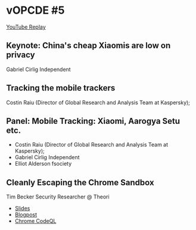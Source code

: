 # vOPCDE #5
[YouTube Replay](https://www.youtube.com/watch?v=_2RWS3SFLUk)
## Keynote: China's cheap Xiaomis are low on privacy
Gabriel Cirlig Independent
## Tracking the mobile trackers
Costin Raiu (Director of Global Research and Analysis Team at Kaspersky);
## Panel: Mobile Tracking: Xiaomi, Aarogya Setu etc.
- Costin Raiu (Director of Global Research and Analysis Team at Kaspersky);
- Gabriel Cirlig Independent
- Elliot Alderson fsociety
## Cleanly Escaping the Chrome Sandbox
Tim Becker Security Researcher @ Theori
- [Slides](./cleanly_escaping_the_chrome_sandbox.pdf)
- [Blogpost](https://theori.io/research/escaping-chrome-sandbox)
- [Chrome CodeQL](https://github.com/github/securitylab/tree/master/CodeQL_Queries/cpp/Chrome)
